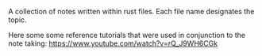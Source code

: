 A collection of notes written within rust files. Each file name designates the topic. 

Here some some reference tutorials that were used in conjunction to the note taking:
https://www.youtube.com/watch?v=rQ_J9WH6CGk
